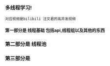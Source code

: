 ### 多线程学习!
    对应视频是bilibili 汪文君的高并发视频

#### 第一部分是 线程基础 包括api,线程组以及其他的东西

### 第二部分是 线程池

### 第三部分是  
